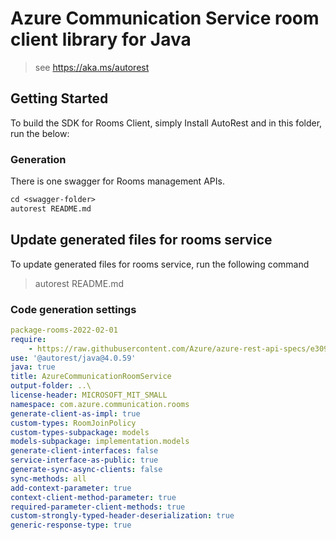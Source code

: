 # Azure Communication Service room client library for Java

> see https://aka.ms/autorest
## Getting Started

To build the SDK for Rooms Client, simply Install AutoRest and in this folder, run the below:

### Generation

There is one swagger for Rooms management APIs.

```ps
cd <swagger-folder>
autorest README.md
```

## Update generated files for rooms service
To update generated files for rooms service, run the following command

> autorest README.md

### Code generation settings
``` yaml
package-rooms-2022-02-01
require:
    - https://raw.githubusercontent.com/Azure/azure-rest-api-specs/e30976f6ccb058a36cd2f9d5160e1fd51f6c5d95/specification/communication/data-plane/Rooms/readme.md
use: '@autorest/java@4.0.59'
java: true
title: AzureCommunicationRoomService
output-folder: ..\
license-header: MICROSOFT_MIT_SMALL
namespace: com.azure.communication.rooms
generate-client-as-impl: true
custom-types: RoomJoinPolicy
custom-types-subpackage: models
models-subpackage: implementation.models
generate-client-interfaces: false
service-interface-as-public: true
generate-sync-async-clients: false
sync-methods: all
add-context-parameter: true
context-client-method-parameter: true
required-parameter-client-methods: true
custom-strongly-typed-header-deserialization: true
generic-response-type: true
```
